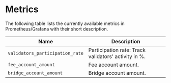 # Metrics

The following table lists the currently available metrics in Prometheus/Grafana with their short description.

| Name                                          | Description                                                                                                                                                                                                                                                                                                                                                                                                                                 |
|-----------------------------------------------|---------------------------------------------------------------------------------------------------------------------------------------------------------------------------------------------------------------------------------------------------------------------------------------------------------------------------------------------------------------------------------------------------------------------------------------------|
| `validators_participation_rate`               | Participation rate: Track validators' activity in %.                                                                                                                                                                                                                                                                                                                                                                                         |
| `fee_account_amount`                          | Fee account amount. 
| `bridge_account_amount`                       | Bridge account amount. 